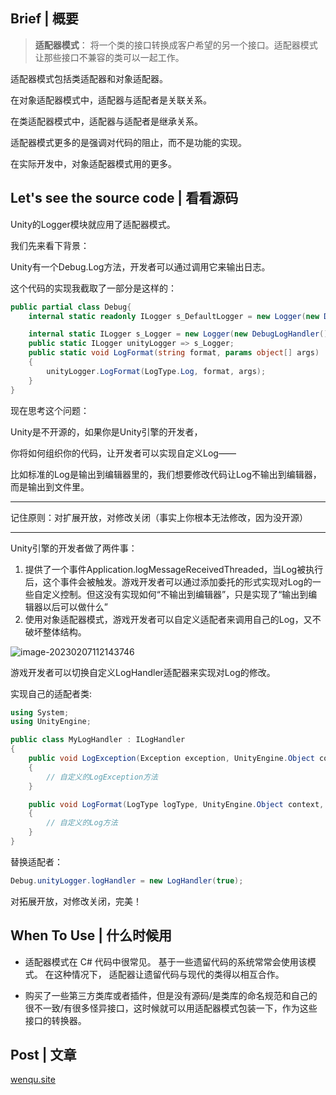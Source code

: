 ## Brief | 概要

> **适配器模式**： 将一个类的接口转换成客户希望的另一个接口。适配器模式让那些接口不兼容的类可以一起工作。

适配器模式包括类适配器和对象适配器。

在对象适配器模式中，适配器与适配者是关联关系。

在类适配器模式中，适配器与适配者是继承关系。

适配器模式更多的是强调对代码的阻止，而不是功能的实现。

在实际开发中，对象适配器模式用的更多。

## Let's see the source code | 看看源码

Unity的Logger模块就应用了适配器模式。

我们先来看下背景：

Unity有一个Debug.Log方法，开发者可以通过调用它来输出日志。

这个代码的实现我截取了一部分是这样的：

```c#
public partial class Debug{
    internal static readonly ILogger s_DefaultLogger = new Logger(new DebugLogHandler());

    internal static ILogger s_Logger = new Logger(new DebugLogHandler());
    public static ILogger unityLogger => s_Logger;
    public static void LogFormat(string format, params object[] args)
    {
        unityLogger.LogFormat(LogType.Log, format, args);
    }
}

```

现在思考这个问题：

Unity是不开源的，如果你是Unity引擎的开发者，

你将如何组织你的代码，让开发者可以实现自定义Log——

比如标准的Log是输出到编辑器里的，我们想要修改代码让Log不输出到编辑器，而是输出到文件里。

---

记住原则：对扩展开放，对修改关闭（事实上你根本无法修改，因为没开源）

---

Unity引擎的开发者做了两件事：

1. 提供了一个事件Application.logMessageReceivedThreaded，当Log被执行后，这个事件会被触发。游戏开发者可以通过添加委托的形式实现对Log的一些自定义控制。但这没有实现如何“不输出到编辑器”，只是实现了“输出到编辑器以后可以做什么”
2. 使用对象适配器模式，游戏开发者可以自定义适配者来调用自己的Log，又不破坏整体结构。

![image-20230207112143746](https://wenqu.space/uploads/2023/02/07/image-20230207112143746.png)

游戏开发者可以切换自定义LogHandler适配器来实现对Log的修改。

实现自己的适配者类:

```c#
using System;
using UnityEngine;

public class MyLogHandler : ILogHandler
{
    public void LogException(Exception exception, UnityEngine.Object context)
    {
		// 自定义的LogException方法
    }

    public void LogFormat(LogType logType, UnityEngine.Object context, string format, params object[] args)
    {
        // 自定义的Log方法
    }
}
```

替换适配者：

```c#
Debug.unityLogger.logHandler = new LogHandler(true);
```

对拓展开放，对修改关闭，完美！



## When To Use | 什么时候用

- 适配器模式在 C# 代码中很常见。 基于一些遗留代码的系统常常会使用该模式。 在这种情况下， 适配器让遗留代码与现代的类得以相互合作。

- 购买了一些第三方类库或者插件，但是没有源码/是类库的命名规范和自己的很不一致/有很多怪异接口，这时候就可以用适配器模式包装一下，作为这些接口的转换器。

## Post | 文章

[wenqu.site](https://wenqu.site/Unity%E8%AE%BE%E8%AE%A1%E6%A8%A1%E5%BC%8F%E2%80%94%E5%BB%BA%E9%80%A0%E8%80%85%E6%A8%A1%E5%BC%8F.html)